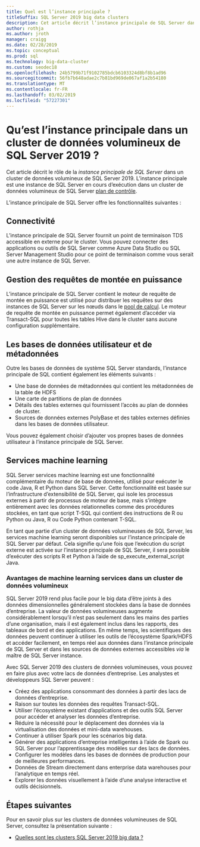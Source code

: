 ```yaml
---
title: Quel est l’instance principale ?
titleSuffix: SQL Server 2019 big data clusters
description: Cet article décrit l’instance principale de SQL Server dans un cluster de données volumineuses de SQL Server 2019 (version préliminaire).
author: rothja
ms.author: jroth
manager: craigg
ms.date: 02/28/2019
ms.topic: conceptual
ms.prod: sql
ms.technology: big-data-cluster
ms.custom: seodec18
ms.openlocfilehash: 24b5799b71f9102785bdcb6103324d8bf8b1ad96
ms.sourcegitcommit: 56fb7b648adae2c7b81bd969de067af1a2b54180
ms.translationtype: MT
ms.contentlocale: fr-FR
ms.lasthandoff: 03/02/2019
ms.locfileid: "57227301"
---
```

# <a name="what-is-the-master-instance-in-a-sql-server-2019-big-data-cluster"></a>Qu’est l’instance principale dans un cluster de données volumineux de SQL Server 2019 ?

Cet article décrit le rôle de la *instance principale de SQL Server* dans un cluster de données volumineux de SQL Server 2019. L’instance principale est une instance de SQL Server en cours d’exécution dans un cluster de données volumineux de SQL Server [plan de contrôle](big-data-cluster-overview.md#controlplane).

L’instance principale de SQL Server offre les fonctionnalités suivantes :

## <a name="connectivity"></a>Connectivité

L’instance principale de SQL Server fournit un point de terminaison TDS accessible en externe pour le cluster. Vous pouvez connecter des applications ou outils de SQL Server comme Azure Data Studio ou SQL Server Management Studio pour ce point de terminaison comme vous serait une autre instance de SQL Server.

## <a name="scale-out-query-management"></a>Gestion des requêtes de montée en puissance

L’instance principale de SQL Server contient le moteur de requête de montée en puissance est utilisé pour distribuer les requêtes sur des instances de SQL Server sur les nœuds dans le [pool de calcul](concept-compute-pool.md). Le moteur de requête de montée en puissance permet également d’accéder via Transact-SQL pour toutes les tables Hive dans le cluster sans aucune configuration supplémentaire.

## <a name="metadata-and-user-databases"></a>Les bases de données utilisateur et de métadonnées

Outre les bases de données de système SQL Server standards, l’instance principale de SQL contient également les éléments suivants :

- Une base de données de métadonnées qui contient les métadonnées de la table de HDFS
- Une carte de partitions de plan de données
- Détails des tables externes qui fournissent l’accès au plan de données de cluster.
- Sources de données externes PolyBase et des tables externes définies dans les bases de données utilisateur.

Vous pouvez également choisir d’ajouter vos propres bases de données utilisateur à l’instance principale de SQL Server.

## <a name="machine-learning-services"></a>Services machine learning

SQL Server services machine learning est une fonctionnalité complémentaire du moteur de base de données, utilisé pour exécuter le code Java, R et Python dans SQL Server. Cette fonctionnalité est basée sur l’infrastructure d’extensibilité de SQL Server, qui isole les processus externes à partir de processus de moteur de base, mais s’intègre entièrement avec les données relationnelles comme des procédures stockées, en tant que script T-SQL qui contient des instructions de R ou Python ou Java, R ou Code Python contenant T-SQL.

En tant que partie d’un cluster de données volumineuses de SQL Server, les services machine learning seront disponibles sur l’instance principale de SQL Server par défaut. Cela signifie qu’une fois que l’exécution du script externe est activée sur l’instance principale de SQL Server, il sera possible d’exécuter des scripts R et Python à l’aide de sp_execute_external_script Java.

### <a name="advantages-of-machine-learning-services-in-a-big-data-cluster"></a>Avantages de machine learning services dans un cluster de données volumineux

SQL Server 2019 rend plus facile pour le big data d’être joints à des données dimensionnelles généralement stockées dans la base de données d’entreprise. La valeur de données volumineuses augmente considérablement lorsqu’il n’est pas seulement dans les mains des parties d’une organisation, mais il est également inclus dans les rapports, des tableaux de bord et des applications. En même temps, les scientifiques des données peuvent continuer à utiliser les outils de l’écosystème Spark/HDFS et accéder facilement, en temps réel aux données dans l’instance principale de SQL Server et dans les sources de données externes accessibles _via_ le maître de SQL Server instance.

Avec SQL Server 2019 des clusters de données volumineuses, vous pouvez en faire plus avec votre lacs de données d’entreprise. Les analystes et développeurs SQL Server peuvent :

* Créez des applications consommant des données à partir des lacs de données d’entreprise.
* Raison sur toutes les données des requêtes Transact-SQL.
* Utiliser l’écosystème existant d’applications et des outils SQL Server pour accéder et analyser les données d’entreprise.
* Réduire la nécessité pour le déplacement des données via la virtualisation des données et mini-data warehouses.
* Continuer à utiliser Spark pour les scénarios big data.
* Générer des applications d’entreprise intelligentes à l’aide de Spark ou SQL Server pour l’apprentissage des modèles sur des lacs de données.
* Configurer les modèles dans les bases de données de production pour de meilleures performances.
* Données de Stream directement dans enterprise data warehouses pour l’analytique en temps réel.
* Explorer les données visuellement à l’aide d’une analyse interactive et outils décisionnels.

## <a name="next-steps"></a>Étapes suivantes

Pour en savoir plus sur les clusters de données volumineuses de SQL Server, consultez la présentation suivante :

- [Quelles sont les clusters SQL Server 2019 big data ?](big-data-cluster-overview.md)
